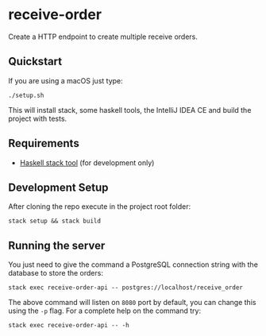 # receive-order

Create a HTTP endpoint to create multiple receive orders.

## Quickstart

If you are using a macOS just type:

    ./setup.sh

This will install stack, some haskell tools, the IntelliJ IDEA CE and build the project with tests.

## Requirements

* [Haskell stack tool](https://docs.haskellstack.org/en/stable/README/) (for development only)

## Development Setup

After cloning the repo execute in the project root folder:

    stack setup && stack build

## Running the server

You just need to give the command a PostgreSQL connection string with the database to store the orders:

    stack exec receive-order-api -- postgres://localhost/receive_order

The above command will listen on `8080` port by default, you can change this using the `-p` flag.
For a complete help on the command try:

    stack exec receive-order-api -- -h

